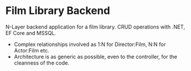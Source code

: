 # Film Library Backend

N-Layer backend application for a film library. CRUD operations with .NET, EF Core and MSSQL.

* Complex relationships involved as 1:N for Director:Film, N:N for Actor:Film etc. 
* Architecture is as generic as possible, even to the controller, for the cleanness of the code.
